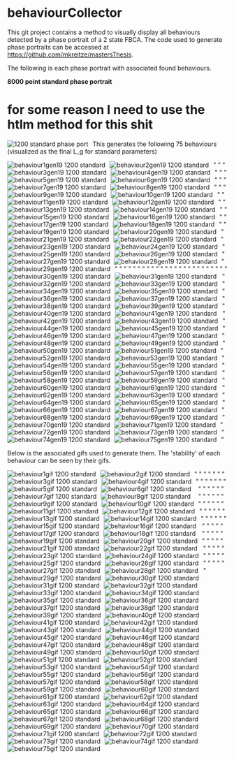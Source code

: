 # behaviourCollector
This git project contains a method to visually display all behaviours detected by a phase portrait of a 2 state FBCA. The code used to generate phase portraits can be accessed at https://github.com/mkreitze/mastersThesis.

The following is each phase portrait with associated found behaviours.

**8000 point standard phase portrait**
# for some reason I need to use the htlm method for this shit
<img src="1200PhasePortDeci.png"
     alt="1200 standard phase port"
     style="float: left; margin-right: 10px;" />

This generates the following 75 behaviours (visualized as the final L_g for standard parameters)

<img src="./1200PhasePortDecibRfile/behaviour1Gen19.png"
     alt="behaviour1gen19 1200 standard"
     style="float: left; margin-right: 10px;" />"
<img src="./1200PhasePortDecibRfile/behaviour2Gen19.png"
     alt="behaviour2gen19 1200 standard"
     style="float: left; margin-right: 10px;" />"
<img src="./1200PhasePortDecibRfile/behaviour3Gen19.png"
     alt="behaviour3gen19 1200 standard"
     style="float: left; margin-right: 10px;" />"
<img src="./1200PhasePortDecibRfile/behaviour4Gen19.png"
     alt="behaviour4gen19 1200 standard"
     style="float: left; margin-right: 10px;" />"
<img src="./1200PhasePortDecibRfile/behaviour5Gen19.png"
     alt="behaviour5gen19 1200 standard"
     style="float: left; margin-right: 10px;" />"
<img src="./1200PhasePortDecibRfile/behaviour6Gen19.png"
     alt="behaviour6gen19 1200 standard"
     style="float: left; margin-right: 10px;" />"
<img src="./1200PhasePortDecibRfile/behaviour7Gen19.png"
     alt="behaviour7gen19 1200 standard"
     style="float: left; margin-right: 10px;" />"
<img src="./1200PhasePortDecibRfile/behaviour8Gen19.png"
     alt="behaviour8gen19 1200 standard"
     style="float: left; margin-right: 10px;" />"
<img src="./1200PhasePortDecibRfile/behaviour9Gen19.png"
     alt="behaviour9gen19 1200 standard"
     style="float: left; margin-right: 10px;" />"
<img src="./1200PhasePortDecibRfile/behaviour10Gen19.png"
     alt="behaviour10gen19 1200 standard"
     style="float: left; margin-right: 10px;" />"
<img src="./1200PhasePortDecibRfile/behaviour11Gen19.png"
     alt="behaviour11gen19 1200 standard"
     style="float: left; margin-right: 10px;" />"
<img src="./1200PhasePortDecibRfile/behaviour12Gen19.png"
     alt="behaviour12gen19 1200 standard"
     style="float: left; margin-right: 10px;" />"
<img src="./1200PhasePortDecibRfile/behaviour13Gen19.png"
     alt="behaviour13gen19 1200 standard"
     style="float: left; margin-right: 10px;" />"
<img src="./1200PhasePortDecibRfile/behaviour14Gen19.png"
     alt="behaviour14gen19 1200 standard"
     style="float: left; margin-right: 10px;" />"
<img src="./1200PhasePortDecibRfile/behaviour15Gen19.png"
     alt="behaviour15gen19 1200 standard"
     style="float: left; margin-right: 10px;" />"
<img src="./1200PhasePortDecibRfile/behaviour16Gen19.png"
     alt="behaviour16gen19 1200 standard"
     style="float: left; margin-right: 10px;" />"
<img src="./1200PhasePortDecibRfile/behaviour17Gen19.png"
     alt="behaviour17gen19 1200 standard"
     style="float: left; margin-right: 10px;" />"
<img src="./1200PhasePortDecibRfile/behaviour18Gen19.png"
     alt="behaviour18gen19 1200 standard"
     style="float: left; margin-right: 10px;" />"
<img src="./1200PhasePortDecibRfile/behaviour19Gen19.png"
     alt="behaviour19gen19 1200 standard"
     style="float: left; margin-right: 10px;" />"
<img src="./1200PhasePortDecibRfile/behaviour20Gen19.png"
     alt="behaviour20gen19 1200 standard"
     style="float: left; margin-right: 10px;" />"
<img src="./1200PhasePortDecibRfile/behaviour21Gen19.png"
     alt="behaviour21gen19 1200 standard"
     style="float: left; margin-right: 10px;" />"
<img src="./1200PhasePortDecibRfile/behaviour22Gen19.png"
     alt="behaviour22gen19 1200 standard"
     style="float: left; margin-right: 10px;" />"
<img src="./1200PhasePortDecibRfile/behaviour23Gen19.png"
     alt="behaviour23gen19 1200 standard"
     style="float: left; margin-right: 10px;" />"
<img src="./1200PhasePortDecibRfile/behaviour24Gen19.png"
     alt="behaviour24gen19 1200 standard"
     style="float: left; margin-right: 10px;" />"
<img src="./1200PhasePortDecibRfile/behaviour25Gen19.png"
     alt="behaviour25gen19 1200 standard"
     style="float: left; margin-right: 10px;" />"
<img src="./1200PhasePortDecibRfile/behaviour26Gen19.png"
     alt="behaviour26gen19 1200 standard"
     style="float: left; margin-right: 10px;" />"
<img src="./1200PhasePortDecibRfile/behaviour27Gen19.png"
     alt="behaviour27gen19 1200 standard"
     style="float: left; margin-right: 10px;" />"
<img src="./1200PhasePortDecibRfile/behaviour28Gen19.png"
     alt="behaviour28gen19 1200 standard"
     style="float: left; margin-right: 10px;" />"
<img src="./1200PhasePortDecibRfile/behaviour29Gen19.png"
     alt="behaviour29gen19 1200 standard"
     style="float: left; margin-right: 10px;" />"
<img src="./1200PhasePortDecibRfile/behaviour30Gen19.png"
     alt="behaviour30gen19 1200 standard"
     style="float: left; margin-right: 10px;" />"
<img src="./1200PhasePortDecibRfile/behaviour31Gen19.png"
     alt="behaviour31gen19 1200 standard"
     style="float: left; margin-right: 10px;" />"
<img src="./1200PhasePortDecibRfile/behaviour32Gen19.png"
     alt="behaviour32gen19 1200 standard"
     style="float: left; margin-right: 10px;" />"
<img src="./1200PhasePortDecibRfile/behaviour33Gen19.png"
     alt="behaviour33gen19 1200 standard"
     style="float: left; margin-right: 10px;" />"
<img src="./1200PhasePortDecibRfile/behaviour34Gen19.png"
     alt="behaviour34gen19 1200 standard"
     style="float: left; margin-right: 10px;" />"
<img src="./1200PhasePortDecibRfile/behaviour35Gen19.png"
     alt="behaviour35gen19 1200 standard"
     style="float: left; margin-right: 10px;" />"
<img src="./1200PhasePortDecibRfile/behaviour36Gen19.png"
     alt="behaviour36gen19 1200 standard"
     style="float: left; margin-right: 10px;" />"
<img src="./1200PhasePortDecibRfile/behaviour37Gen19.png"
     alt="behaviour37gen19 1200 standard"
     style="float: left; margin-right: 10px;" />"
<img src="./1200PhasePortDecibRfile/behaviour38Gen19.png"
     alt="behaviour38gen19 1200 standard"
     style="float: left; margin-right: 10px;" />"
<img src="./1200PhasePortDecibRfile/behaviour39Gen19.png"
     alt="behaviour39gen19 1200 standard"
     style="float: left; margin-right: 10px;" />"
<img src="./1200PhasePortDecibRfile/behaviour40Gen19.png"
     alt="behaviour40gen19 1200 standard"
     style="float: left; margin-right: 10px;" />"
<img src="./1200PhasePortDecibRfile/behaviour41Gen19.png"
     alt="behaviour41gen19 1200 standard"
     style="float: left; margin-right: 10px;" />"
<img src="./1200PhasePortDecibRfile/behaviour42Gen19.png"
     alt="behaviour42gen19 1200 standard"
     style="float: left; margin-right: 10px;" />"
<img src="./1200PhasePortDecibRfile/behaviour43Gen19.png"
     alt="behaviour43gen19 1200 standard"
     style="float: left; margin-right: 10px;" />"
<img src="./1200PhasePortDecibRfile/behaviour44Gen19.png"
     alt="behaviour44gen19 1200 standard"
     style="float: left; margin-right: 10px;" />"
<img src="./1200PhasePortDecibRfile/behaviour45Gen19.png"
     alt="behaviour45gen19 1200 standard"
     style="float: left; margin-right: 10px;" />"
<img src="./1200PhasePortDecibRfile/behaviour46Gen19.png"
     alt="behaviour46gen19 1200 standard"
     style="float: left; margin-right: 10px;" />"
<img src="./1200PhasePortDecibRfile/behaviour47Gen19.png"
     alt="behaviour47gen19 1200 standard"
     style="float: left; margin-right: 10px;" />"
<img src="./1200PhasePortDecibRfile/behaviour48Gen19.png"
     alt="behaviour48gen19 1200 standard"
     style="float: left; margin-right: 10px;" />"
<img src="./1200PhasePortDecibRfile/behaviour49Gen19.png"
     alt="behaviour49gen19 1200 standard"
     style="float: left; margin-right: 10px;" />"
<img src="./1200PhasePortDecibRfile/behaviour50Gen19.png"
     alt="behaviour50gen19 1200 standard"
     style="float: left; margin-right: 10px;" />"
<img src="./1200PhasePortDecibRfile/behaviour51Gen19.png"
     alt="behaviour51gen19 1200 standard"
     style="float: left; margin-right: 10px;" />"
<img src="./1200PhasePortDecibRfile/behaviour52Gen19.png"
     alt="behaviour52gen19 1200 standard"
     style="float: left; margin-right: 10px;" />"
<img src="./1200PhasePortDecibRfile/behaviour53Gen19.png"
     alt="behaviour53gen19 1200 standard"
     style="float: left; margin-right: 10px;" />"
<img src="./1200PhasePortDecibRfile/behaviour54Gen19.png"
     alt="behaviour54gen19 1200 standard"
     style="float: left; margin-right: 10px;" />"
<img src="./1200PhasePortDecibRfile/behaviour55Gen19.png"
     alt="behaviour55gen19 1200 standard"
     style="float: left; margin-right: 10px;" />"
<img src="./1200PhasePortDecibRfile/behaviour56Gen19.png"
     alt="behaviour56gen19 1200 standard"
     style="float: left; margin-right: 10px;" />"
<img src="./1200PhasePortDecibRfile/behaviour57Gen19.png"
     alt="behaviour57gen19 1200 standard"
     style="float: left; margin-right: 10px;" />"
<img src="./1200PhasePortDecibRfile/behaviour58Gen19.png"
     alt="behaviour58gen19 1200 standard"
     style="float: left; margin-right: 10px;" />"
<img src="./1200PhasePortDecibRfile/behaviour59Gen19.png"
     alt="behaviour59gen19 1200 standard"
     style="float: left; margin-right: 10px;" />"
<img src="./1200PhasePortDecibRfile/behaviour60Gen19.png"
     alt="behaviour60gen19 1200 standard"
     style="float: left; margin-right: 10px;" />"
<img src="./1200PhasePortDecibRfile/behaviour61Gen19.png"
     alt="behaviour61gen19 1200 standard"
     style="float: left; margin-right: 10px;" />"
<img src="./1200PhasePortDecibRfile/behaviour62Gen19.png"
     alt="behaviour62gen19 1200 standard"
     style="float: left; margin-right: 10px;" />"
<img src="./1200PhasePortDecibRfile/behaviour63Gen19.png"
     alt="behaviour63gen19 1200 standard"
     style="float: left; margin-right: 10px;" />"
<img src="./1200PhasePortDecibRfile/behaviour64Gen19.png"
     alt="behaviour64gen19 1200 standard"
     style="float: left; margin-right: 10px;" />"
<img src="./1200PhasePortDecibRfile/behaviour65Gen19.png"
     alt="behaviour65gen19 1200 standard"
     style="float: left; margin-right: 10px;" />"
<img src="./1200PhasePortDecibRfile/behaviour66Gen19.png"
     alt="behaviour66gen19 1200 standard"
     style="float: left; margin-right: 10px;" />"
<img src="./1200PhasePortDecibRfile/behaviour67Gen19.png"
     alt="behaviour67gen19 1200 standard"
     style="float: left; margin-right: 10px;" />"
<img src="./1200PhasePortDecibRfile/behaviour68Gen19.png"
     alt="behaviour68gen19 1200 standard"
     style="float: left; margin-right: 10px;" />"
<img src="./1200PhasePortDecibRfile/behaviour69Gen19.png"
     alt="behaviour69gen19 1200 standard"
     style="float: left; margin-right: 10px;" />"
<img src="./1200PhasePortDecibRfile/behaviour70Gen19.png"
     alt="behaviour70gen19 1200 standard"
     style="float: left; margin-right: 10px;" />"
<img src="./1200PhasePortDecibRfile/behaviour71Gen19.png"
     alt="behaviour71gen19 1200 standard"
     style="float: left; margin-right: 10px;" />"
<img src="./1200PhasePortDecibRfile/behaviour72Gen19.png"
     alt="behaviour72gen19 1200 standard"
     style="float: left; margin-right: 10px;" />"
<img src="./1200PhasePortDecibRfile/behaviour73Gen19.png"
     alt="behaviour73gen19 1200 standard"
     style="float: left; margin-right: 10px;" />"
<img src="./1200PhasePortDecibRfile/behaviour74Gen19.png"
     alt="behaviour74gen19 1200 standard"
     style="float: left; margin-right: 10px;" />"
<img src="./1200PhasePortDecibRfile/behaviour75Gen19.png"
     alt="behaviour75gen19 1200 standard"
     style="float: left; margin-right: 10px;" />"


Below is the associated gifs used to generate them. The 'stability' of each behaviour can be seen by their gifs.

<img src="./1200PhasePortDecibRfile/1.gif"
     alt="behaviour1gif 1200 standard"
     style="float: left; margin-right: 10px;" />"
<img src="./1200PhasePortDecibRfile/2.gif"
     alt="behaviour2gif 1200 standard"
     style="float: left; margin-right: 10px;" />"
<img src="./1200PhasePortDecibRfile/3.gif"
     alt="behaviour3gif 1200 standard"
     style="float: left; margin-right: 10px;" />"
<img src="./1200PhasePortDecibRfile/4.gif"
     alt="behaviour4gif 1200 standard"
     style="float: left; margin-right: 10px;" />"
<img src="./1200PhasePortDecibRfile/5.gif"
     alt="behaviour5gif 1200 standard"
     style="float: left; margin-right: 10px;" />"
<img src="./1200PhasePortDecibRfile/6.gif"
     alt="behaviour6gif 1200 standard"
     style="float: left; margin-right: 10px;" />"
<img src="./1200PhasePortDecibRfile/7.gif"
     alt="behaviour7gif 1200 standard"
     style="float: left; margin-right: 10px;" />"
<img src="./1200PhasePortDecibRfile/8.gif"
     alt="behaviour8gif 1200 standard"
     style="float: left; margin-right: 10px;" />"
<img src="./1200PhasePortDecibRfile/9.gif"
     alt="behaviour9gif 1200 standard"
     style="float: left; margin-right: 10px;" />"
<img src="./1200PhasePortDecibRfile/10.gif"
     alt="behaviour10gif 1200 standard"
     style="float: left; margin-right: 10px;" />"
<img src="./1200PhasePortDecibRfile/11.gif"
     alt="behaviour11gif 1200 standard"
     style="float: left; margin-right: 10px;" />"
<img src="./1200PhasePortDecibRfile/12.gif"
     alt="behaviour12gif 1200 standard"
     style="float: left; margin-right: 10px;" />"
<img src="./1200PhasePortDecibRfile/13.gif"
     alt="behaviour13gif 1200 standard"
     style="float: left; margin-right: 10px;" />"
<img src="./1200PhasePortDecibRfile/14.gif"
     alt="behaviour14gif 1200 standard"
     style="float: left; margin-right: 10px;" />"
<img src="./1200PhasePortDecibRfile/15.gif"
     alt="behaviour15gif 1200 standard"
     style="float: left; margin-right: 10px;" />"
<img src="./1200PhasePortDecibRfile/16.gif"
     alt="behaviour16gif 1200 standard"
     style="float: left; margin-right: 10px;" />"
<img src="./1200PhasePortDecibRfile/17.gif"
     alt="behaviour17gif 1200 standard"
     style="float: left; margin-right: 10px;" />"
<img src="./1200PhasePortDecibRfile/18.gif"
     alt="behaviour18gif 1200 standard"
     style="float: left; margin-right: 10px;" />"
<img src="./1200PhasePortDecibRfile/19.gif"
     alt="behaviour19gif 1200 standard"
     style="float: left; margin-right: 10px;" />"
<img src="./1200PhasePortDecibRfile/20.gif"
     alt="behaviour20gif 1200 standard"
     style="float: left; margin-right: 10px;" />"
<img src="./1200PhasePortDecibRfile/21.gif"
     alt="behaviour21gif 1200 standard"
     style="float: left; margin-right: 10px;" />"
<img src="./1200PhasePortDecibRfile/22.gif"
     alt="behaviour22gif 1200 standard"
     style="float: left; margin-right: 10px;" />"
<img src="./1200PhasePortDecibRfile/23.gif"
     alt="behaviour23gif 1200 standard"
     style="float: left; margin-right: 10px;" />"
<img src="./1200PhasePortDecibRfile/24.gif"
     alt="behaviour24gif 1200 standard"
     style="float: left; margin-right: 10px;" />"
<img src="./1200PhasePortDecibRfile/25.gif"
     alt="behaviour25gif 1200 standard"
     style="float: left; margin-right: 10px;" />"
<img src="./1200PhasePortDecibRfile/26.gif"
     alt="behaviour26gif 1200 standard"
     style="float: left; margin-right: 10px;" />"
<img src="./1200PhasePortDecibRfile/27.gif"
     alt="behaviour27gif 1200 standard"
     style="float: left; margin-right: 10px;" />"
<img src="./1200PhasePortDecibRfile/28.gif"
     alt="behaviour28gif 1200 standard"
     style="float: left; margin-right: 10px;" />"
<img src="./1200PhasePortDecibRfile/29.gif"
     alt="behaviour29gif 1200 standard"
     style="float: left; margin-right: 10px;" />"
<img src="./1200PhasePortDecibRfile/30.gif"
     alt="behaviour30gif 1200 standard"
     style="float: left; margin-right: 10px;" />"
<img src="./1200PhasePortDecibRfile/31.gif"
     alt="behaviour31gif 1200 standard"
     style="float: left; margin-right: 10px;" />"
<img src="./1200PhasePortDecibRfile/32.gif"
     alt="behaviour32gif 1200 standard"
     style="float: left; margin-right: 10px;" />"
<img src="./1200PhasePortDecibRfile/33.gif"
     alt="behaviour33gif 1200 standard"
     style="float: left; margin-right: 10px;" />"
<img src="./1200PhasePortDecibRfile/34.gif"
     alt="behaviour34gif 1200 standard"
     style="float: left; margin-right: 10px;" />"
<img src="./1200PhasePortDecibRfile/35.gif"
     alt="behaviour35gif 1200 standard"
     style="float: left; margin-right: 10px;" />"
<img src="./1200PhasePortDecibRfile/36.gif"
     alt="behaviour36gif 1200 standard"
     style="float: left; margin-right: 10px;" />"
<img src="./1200PhasePortDecibRfile/37.gif"
     alt="behaviour37gif 1200 standard"
     style="float: left; margin-right: 10px;" />"
<img src="./1200PhasePortDecibRfile/38.gif"
     alt="behaviour38gif 1200 standard"
     style="float: left; margin-right: 10px;" />"
<img src="./1200PhasePortDecibRfile/39.gif"
     alt="behaviour39gif 1200 standard"
     style="float: left; margin-right: 10px;" />"
<img src="./1200PhasePortDecibRfile/40.gif"
     alt="behaviour40gif 1200 standard"
     style="float: left; margin-right: 10px;" />"
<img src="./1200PhasePortDecibRfile/41.gif"
     alt="behaviour41gif 1200 standard"
     style="float: left; margin-right: 10px;" />"
<img src="./1200PhasePortDecibRfile/42.gif"
     alt="behaviour42gif 1200 standard"
     style="float: left; margin-right: 10px;" />"
<img src="./1200PhasePortDecibRfile/43.gif"
     alt="behaviour43gif 1200 standard"
     style="float: left; margin-right: 10px;" />"
<img src="./1200PhasePortDecibRfile/44.gif"
     alt="behaviour44gif 1200 standard"
     style="float: left; margin-right: 10px;" />"
<img src="./1200PhasePortDecibRfile/45.gif"
     alt="behaviour45gif 1200 standard"
     style="float: left; margin-right: 10px;" />"
<img src="./1200PhasePortDecibRfile/46.gif"
     alt="behaviour46gif 1200 standard"
     style="float: left; margin-right: 10px;" />"
<img src="./1200PhasePortDecibRfile/47.gif"
     alt="behaviour47gif 1200 standard"
     style="float: left; margin-right: 10px;" />"
<img src="./1200PhasePortDecibRfile/48.gif"
     alt="behaviour48gif 1200 standard"
     style="float: left; margin-right: 10px;" />"
<img src="./1200PhasePortDecibRfile/49.gif"
     alt="behaviour49gif 1200 standard"
     style="float: left; margin-right: 10px;" />"
<img src="./1200PhasePortDecibRfile/50.gif"
     alt="behaviour50gif 1200 standard"
     style="float: left; margin-right: 10px;" />"
<img src="./1200PhasePortDecibRfile/51.gif"
     alt="behaviour51gif 1200 standard"
     style="float: left; margin-right: 10px;" />"
<img src="./1200PhasePortDecibRfile/52.gif"
     alt="behaviour52gif 1200 standard"
     style="float: left; margin-right: 10px;" />"
<img src="./1200PhasePortDecibRfile/53.gif"
     alt="behaviour53gif 1200 standard"
     style="float: left; margin-right: 10px;" />"
<img src="./1200PhasePortDecibRfile/54.gif"
     alt="behaviour54gif 1200 standard"
     style="float: left; margin-right: 10px;" />"
<img src="./1200PhasePortDecibRfile/55.gif"
     alt="behaviour55gif 1200 standard"
     style="float: left; margin-right: 10px;" />"
<img src="./1200PhasePortDecibRfile/56.gif"
     alt="behaviour56gif 1200 standard"
     style="float: left; margin-right: 10px;" />"
<img src="./1200PhasePortDecibRfile/57.gif"
     alt="behaviour57gif 1200 standard"
     style="float: left; margin-right: 10px;" />"
<img src="./1200PhasePortDecibRfile/58.gif"
     alt="behaviour58gif 1200 standard"
     style="float: left; margin-right: 10px;" />"
<img src="./1200PhasePortDecibRfile/59.gif"
     alt="behaviour59gif 1200 standard"
     style="float: left; margin-right: 10px;" />"
<img src="./1200PhasePortDecibRfile/60.gif"
     alt="behaviour60gif 1200 standard"
     style="float: left; margin-right: 10px;" />"
<img src="./1200PhasePortDecibRfile/61.gif"
     alt="behaviour61gif 1200 standard"
     style="float: left; margin-right: 10px;" />"
<img src="./1200PhasePortDecibRfile/62.gif"
     alt="behaviour62gif 1200 standard"
     style="float: left; margin-right: 10px;" />"
<img src="./1200PhasePortDecibRfile/63.gif"
     alt="behaviour63gif 1200 standard"
     style="float: left; margin-right: 10px;" />"
<img src="./1200PhasePortDecibRfile/64.gif"
     alt="behaviour64gif 1200 standard"
     style="float: left; margin-right: 10px;" />"
<img src="./1200PhasePortDecibRfile/65.gif"
     alt="behaviour65gif 1200 standard"
     style="float: left; margin-right: 10px;" />"
<img src="./1200PhasePortDecibRfile/66.gif"
     alt="behaviour66gif 1200 standard"
     style="float: left; margin-right: 10px;" />"
<img src="./1200PhasePortDecibRfile/67.gif"
     alt="behaviour67gif 1200 standard"
     style="float: left; margin-right: 10px;" />"
<img src="./1200PhasePortDecibRfile/68.gif"
     alt="behaviour68gif 1200 standard"
     style="float: left; margin-right: 10px;" />"
<img src="./1200PhasePortDecibRfile/69.gif"
     alt="behaviour69gif 1200 standard"
     style="float: left; margin-right: 10px;" />"
<img src="./1200PhasePortDecibRfile/70.gif"
     alt="behaviour70gif 1200 standard"
     style="float: left; margin-right: 10px;" />"
<img src="./1200PhasePortDecibRfile/71.gif"
     alt="behaviour71gif 1200 standard"
     style="float: left; margin-right: 10px;" />"
<img src="./1200PhasePortDecibRfile/72.gif"
     alt="behaviour72gif 1200 standard"
     style="float: left; margin-right: 10px;" />"
<img src="./1200PhasePortDecibRfile/73.gif"
     alt="behaviour73gif 1200 standard"
     style="float: left; margin-right: 10px;" />"
<img src="./1200PhasePortDecibRfile/74.gif"
     alt="behaviour74gif 1200 standard"
     style="float: left; margin-right: 10px;" />"
<img src="./1200PhasePortDecibRfile/75.gif"
     alt="behaviour75gif 1200 standard"
     style="float: left; margin-right: 10px;" />"
